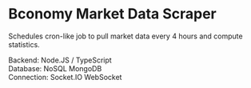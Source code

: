 # Bconomy Market Data Scraper

Schedules cron-like job to pull market data every 4 hours and compute statistics.

Backend: Node.JS / TypeScript \
Database: NoSQL MongoDB \
Connection: Socket.IO WebSocket
